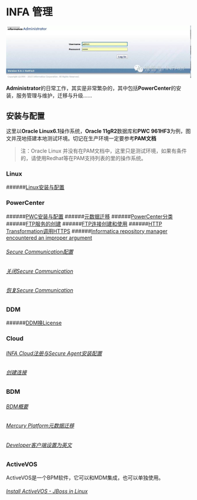 # INFA 管理
![Administrator](Administrator.jpg)

**Administrator**的日常工作，其实是非常繁杂的，其中包括**PowerCenter**的安装，服务管理与维护，迁移与升级......

## 安装与配置
这里以**Oracle Linux6.1**操作系统，**Oracle 11gR2**数据库和**PWC 961HF3**为例，图文并茂地搭建本地测试环境。切记在生产环境一定要参考**PAM文档**

> 注：Oracle Linux 并没有在PAM文档中，这里只是测试环境，如果有条件的，请使用Redhat等在PAM支持列表的里的操作系统。

### Linux
######[Linux安装与配置](LINUX/README.md)

### PowerCenter
######[PWC安装与配置](PWC/README.md)
######[元数据迁移](PWC/MigrationA.md)
######[PowerCenter分类](PWC/PWCTypes.md)
######[FTP服务的创建](PWC/FTPServices.md)
######[FTP连接创建和使用](PWC/FTPConnection.md)
######[HTTP Transformation调用HTTPS](PWC/HttpTransformation_Https_URL.md)
######[Informatica repository manager encountered an improper argument](PWC/REP_MANAGER_CLIENT_ENCOUNTERED_AN_IMPROPER_ARGUMENT.md)
###### [Secure Communication配置](PWC//Administrator/PWC/secure-communication-configuration.md)
###### [关闭Secure Communication](PWC//Administrator/PWC/disablesecurecommunication.md)
###### [恢复Secure Communication](/Administrator/PWC/recovery-secure-communication.md)


### DDM
######[DDM换License](DDM/ChangeLicense.md)

### Cloud
###### [INFA Cloud注册与Secure Agent安装配置](CLOUD/README.md)
###### [创建连接](CLOUD/Connection.md)

### BDM
###### [BDM概要](BDM/README.md)
###### [Mercury Platform元数据迁移](BDM/DeploymentIssues.md)
###### [Developer客户端设置为英文](BDM/Developer_Language_EN.md)

### ActiveVOS
ActiveVOS是一个BPM软件，它可以和MDM集成，也可以单独使用。

###### [Install ActiveVOS - JBoss in Linux](MDM/ActiveVOS_JBoss_Linux_Installation.md)
